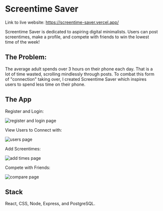 # Screentime Saver

Link to live website: https://screentime-saver.vercel.app/

Screentime Saver is dedicated to aspiring digital minimalists. Users can post screentimes, make a profile, and compete with friends to win the lowest time of the week!

## The Problem: 

The average adult spends over 3 hours on their phone each day. That is a lot of time wasted, scrolling mindlessly through posts. To combat this form of "connection" taking over, I created Screentime Saver which inspires users to spend less time on their phone. 

## The App 

Register and Login: 

![register and login page](https://github.com/lindsayesterman/nasa-apod/blob/master/reg.png?raw=true)

View Users to Connect with:

![users page](https://github.com/lindsayesterman/nasa-apod/blob/master/users.png?raw=true)

Add Screentimes: 

![add times page](https://github.com/lindsayesterman/nasa-apod/blob/master/scrtimes.png?raw=true)

Compete with Friends: 

![compare page](https://github.com/lindsayesterman/nasa-apod/blob/master/compare.png?raw=true)


## Stack 

React, CSS, Node, Express, and PostgreSQL.


